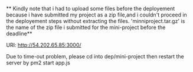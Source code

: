 ** Kindly note that i had to upload some files before the deployement because i have submitted my project as a zip file,and i couldn't proceed in the deployement steps without extracting the files. 'minniproject.tar.gz' is the name of the zip file i submitted for the mini-project before the deadline**

URI: http://54.202.65.85:3000/

Due to time-out problem, please cd into dep/mini-project then restart the server by pm2 start app.js 





